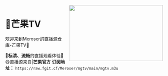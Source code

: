 <img align="right" width="300" height="180" src="https://cdn.jsdelivr.net/gh/wanglindl/TVlogo@main/img/Hunan.png">

# 🍋芒果TV
欢迎来到Meroser的直播源仓库-芒果TV🎉

🎈**标清、流畅**的直播观看体验🎈
😋直播源来自|**芒果官方**
**订阅地址：** `https://raw.fgit.cf/Meroser/mgtv/main/mgtv.m3u`

